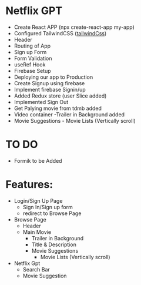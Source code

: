 # Netflix GPT

- Create React APP (npx create-react-app my-app)
- Configured TailwindCSS ([tailwindCss](https://tailwindcss.com/docs/guides/create-react-app))
- Header
- Routing of App
- Sign up Form
- Form Validation
- useRef Hook
- Firebase Setup
- Deploying our app to Production
- Create Signup using firebase
- Implement firebase Signin/up
- Added Redux store (user Slice added)
- Implemented Sign Out
- Get Palying movie from tdmb added
- Video container 
        -Trailer in Background added
- Movie Suggestions
        - Movie Lists (Vertically scroll)

# TO DO
- Formik to be Added

# Features:
- Login/Sign Up Page
    - Sign In/Sign up form
    - redirect to Browse Page
- Browse Page
    - Header
    - Main Movie
        - Trailer in Background
        - Title & Description
        - Movie Suggestions
            - Movie Lists (Vertically scroll)
- Netflix Gpt
    - Search Bar
    - Movie Suggestion